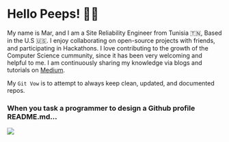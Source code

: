 # Hello Peeps! 👋🐣

My name is Mar, and I am a Site Reliability Engineer from Tunisia 🇹🇳, Based in the U.S 🇺🇸. I enjoy collaborating on open-source projects with friends, and participating in Hackathons. I love contributing to the growth of the Computer Science cummunity, since it has been very welcoming and helpful to me. I am continuously sharing my knowledge via blogs and tutorials on [Medium](https://medium.com/@marouen.helali).

My `Git Vow` is to attempt to always keep clean, updated, and documented repos.

### When you task a programmer to design a Github profile README.md...
<img src="https://media0.giphy.com/media/xT5LMS7ppEstSXhOaA/source.gif">

